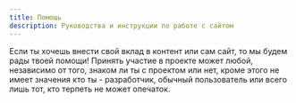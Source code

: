 ```yaml
---
title: Помощь
description: Руководства и инструкции по работе с сайтом
---
```

Если ты хочешь внести свой вклад в контент или сам сайт, то мы будем рады
твоей помощи! Принять участие в проекте может любой, независимо от того,
знаком ли ты с проектом или нет, кроме этого не имеет значения кто ты -
разработчик, обычный пользователь или всего лишь тот, кто терпеть не может
опечаток.
